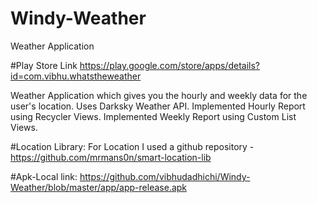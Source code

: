 # Windy-Weather
Weather Application

#Play Store Link
https://play.google.com/store/apps/details?id=com.vibhu.whatstheweather



Weather Application which gives you the hourly and weekly data for the user's location.
Uses Darksky Weather API.
Implemented Hourly Report using Recycler Views.
Implemented Weekly Report using Custom List Views.

#Location Library:
For Location I used a github repository - https://github.com/mrmans0n/smart-location-lib

#Apk-Local link:
https://github.com/vibhudadhichi/Windy-Weather/blob/master/app/app-release.apk
